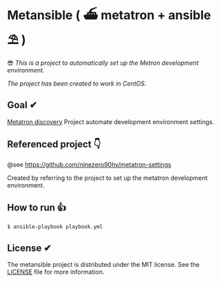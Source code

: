 # Metansible ( ⛴ metatron + ansible ⛱ )
😎 *This is a project to automatically set up the Metron development environment.*

*The project has been created to work in CentOS.*

## Goal ✔︎

[Metatron discovery](https://github.com/metatron-app/metatron-discovery) Project automate development environment settings.


## Referenced project 👇

@see https://github.com/ninezero90hy/metatron-settings

Created by referring to the project to set up the metatron development environment.


## How to run 👍

```shell
$ ansible-playbook playbook.yml
```

## License ✔︎
The metansible project is distributed under the MIT license. See the [LICENSE](LICENSE) file for more information.

